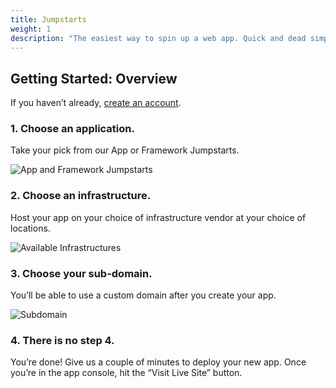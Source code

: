 ```yaml
---
title: Jumpstarts
weight: 1
description: "The easiest way to spin up a web app. Quick and dead simple."
---
```


## Getting Started: Overview

If you haven’t already, [create an account](http://console.appfog.com/signup).

### 1. Choose an application.

Take your pick from our App or Framework Jumpstarts.

<img class="screenshot" src="/img/apps-frameworks.png" alt="App and Framework Jumpstarts"/>

### 2. Choose an infrastructure.

Host your app on your choice of infrastructure vendor at your choice of locations.

<img class="screenshot" src="/img/infrastructure.png" alt="Available Infrastructures"/>

### 3. Choose your sub-domain.

You’ll be able to use a custom domain after you create your app.

<img class="screenshot" src="/img/subdomain.png" alt="Subdomain"/>

### 4. There is no step 4.

You’re done! Give us a couple of minutes to deploy your new app. Once you’re in the app console, hit the “Visit Live Site” button.

